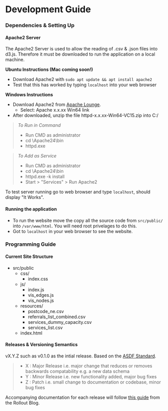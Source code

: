 # Development Guide

### Dependencies & Setting Up

#### Apache2 Server

The Apache2 Server is used to allow the reading of .csv & .json files into d3.js. Therefore it must be downloaded to run the application on a local machine.

**Ubuntu Instructions (Mac coming soon!)**

- Download Apache2 with `sudo apt update && apt install apache2`
- Test that this has worked by typing `localhost` into your web browser

**Windows Instructions**

- Download Apache2 from [Apache Lounge](https://www.apachelounge.com/download/).
    - Select: Apache x.x.xx Win64 link
- After downloaded, unzip the file httpd-x.x.xx-Win64-VC15.zip into C:/

>_To Run in Command_
>- Run CMD as administrator
>- cd \Apache24\bin
>- httpd.exe

>_To Add as Service_
>- Run CMD as administrator
>- cd \Apache24\bin
>- httpd.exe -k install
>- Start > "Services" > Run Apache2

To test server running go to web browser and type `localhost`, should display "It Works".


#### Running the application

- To run the website move the copy all the source code from `src/public/` into `/var/www/html`. You will need root privelages to do this.
- Got to `localhost` in your web browser to see the website.

### Programming Guide

#### Current Site Structure

- src/public  
  - css/  
    - index.css  
  - js/  
      - index.js  
      - vis_edges.js  
      - vis_nodes.js  
  - resources/  
      - postcode_ne.csv  
      - referrals_list_combined.csv  
      - services_dummy_capacity.csv  
      - services_list.csv  
  - index.html

#### Releases & Versioning Semantics

vX.Y.Z such as v0.1.0 as the intial release. Based on the [ASDF Standard](https://asdf-standard.readthedocs.io/en/stable/versioning.html).

> - X : Major Release i.e. major change that reduces or removes backwards compatability e.g. a new data schema
> - Y : Minor Release i.e. new functionality added, major bug fixes
> - Z : Patch i.e. small change to documentation or codebase, minor bug fixes

Accompanying documentation for each release will follow [this guide](https://rollout.io/blog/best-practices-when-versioning-a-release/) from the Rollout Blog.
